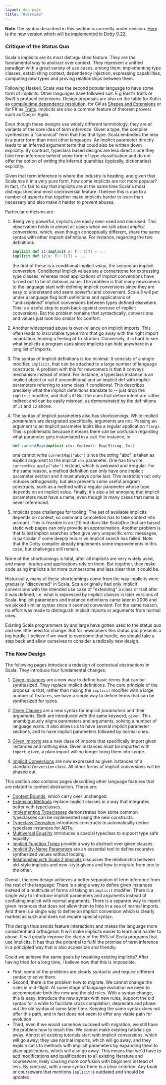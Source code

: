 ```yaml
---
layout: doc-page
title: "Overview"
---
```


**Note** The syntax described in this section is currently under revision.
[Here is the new version which will be implemented in Dotty 0.22](./motovation-new.html).

### Critique of the Status Quo

Scala's implicits are its most distinguished feature. They are _the_ fundamental way to abstract over context. They represent a unified paradigm with a great variety of use cases, among them: implementing type classes, establishing context, dependency injection, expressing capabilities, computing new types and proving relationships between them.

Following Haskell, Scala was the second popular language to have some form of implicits. Other languages have followed suit. E.g Rust's traits or Swift's protocol extensions. Design proposals are also on the table for Kotlin as [compile time dependency resolution](https://github.com/Kotlin/KEEP/blob/e863b25f8b3f2e9b9aaac361c6ee52be31453ee0/proposals/compile-time-dependency-resolution.md), for C# as [Shapes and Extensions](https://github.com/dotnet/csharplang/issues/164)
or for F# as [Traits](https://github.com/MattWindsor91/visualfsharp/blob/hackathon-vs/examples/fsconcepts.md). Implicits are also a common feature of theorem provers such as Coq or Agda.

Even though these designs use widely different terminology, they are all variants of the core idea of _term inference_. Given a type, the compiler synthesizes a "canonical" term that has that type. Scala embodies the idea in a purer form than most other languages: An implicit parameter directly leads to an inferred argument term that could also be written down explicitly. By contrast, typeclass based designs are less direct since they hide term inference behind some form of type classification and do not offer the option of writing the inferred quantities (typically, dictionaries) explicitly.

Given that term inference is where the industry is heading, and given that Scala has it in a very pure form, how come implicits are not more popular? In fact, it's fair to say that implicits are at the same time Scala's most distinguished and most controversial feature. I believe this is due to a number of aspects that together make implicits harder to learn than necessary and also make it harder to prevent abuses.

Particular criticisms are:

1. Being very powerful, implicits are easily over-used and mis-used. This observation holds in almost all cases when we talk about _implicit conversions_, which, even though conceptually different, share the same syntax with other implicit definitions. For instance, regarding the two definitions

    ```scala
    implicit def i1(implicit x: T): C[T] = ...
    implicit def i2(x: T): C[T] = ...
    ```

   the first of these is a conditional implicit _value_, the second an implicit _conversion_. Conditional implicit values are a cornerstone for expressing type classes, whereas most applications of implicit conversions have turned out to be of dubious value. The problem is that many newcomers to the language start with defining implicit conversions since they are easy to understand and seem powerful and convenient. Scala 3 will put under a language flag both definitions and applications of "undisciplined" implicit conversions between types defined elsewhere. This is a useful step to push back against overuse of implicit conversions. But the problem remains that syntactically, conversions and values just look too similar for comfort.

 2. Another widespread abuse is over-reliance on implicit imports. This often leads to inscrutable type errors that go away with the right import incantation, leaving a feeling of frustration. Conversely, it is hard to see what implicits a program uses since implicits can hide anywhere in a long list of imports.

 3. The syntax of implicit definitions is too minimal. It consists of a single modifier, `implicit`, that can be attached to a large number of language constructs. A problem with this for newcomers is that it conveys mechanism instead of intent. For instance, a typeclass instance is an implicit object or val if unconditional and an implicit def with implicit parameters referring to some class if conditional. This describes precisely what the implicit definitions translate to -- just drop the `implicit` modifier, and that's it! But the cues that define intent are rather indirect and can be easily misread, as demonstrated by the definitions of `i1` and `i2` above.

 4. The syntax of implicit parameters also has shortcomings. While implicit _parameters_ are designated specifically, arguments are not. Passing an argument to an implicit parameter looks like a regular application `f(arg)`. This is problematic because it means there can be confusion regarding what parameter gets instantiated in a call. For instance, in
    ```scala
    def currentMap(implicit ctx: Context): Map[String, Int]
    ```
    one cannot write `currentMap("abc")` since the string "abc" is taken as explicit argument to the implicit `ctx` parameter. One has to write `currentMap.apply("abc")` instead, which is awkward and irregular. For the same reason, a method definition can only have one implicit parameter section and it must always come last. This restriction not only reduces orthogonality, but also prevents some useful program constructs, such as a method with a regular parameter whose type depends on an implicit value. Finally, it's also a bit annoying that implicit parameters must have a name, even though in many cases that name is never referenced.

 5. Implicits pose challenges for tooling. The set of available implicits depends on context, so command completion has to take context into account. This is feasible in an IDE but docs like ScalaDoc that are based static web pages can only provide an approximation. Another problem is that failed implicit searches often give very unspecific error messages, in particular if some deeply recursive implicit search has failed. Note that the Dotty compiler already implements some improvements in this case, but challenges still remain.

None of the shortcomings is fatal, after all implicits are very widely used, and many libraries and applications rely on them. But together, they make code using implicits a lot more cumbersome and less clear than it could be.

Historically, many of these shortcomings come from the way implicits were gradually "discovered" in Scala. Scala originally had only implicit conversions with the intended use case of "extending" a class or trait after it was defined, i.e. what is expressed by implicit classes in later versions of Scala. Implicit parameters and instance definitions came later in 2006 and we picked similar syntax since it seemed convenient. For the same reason, no effort was made to distinguish implicit imports or arguments from normal ones.

Existing Scala programmers by and large have gotten used to the status quo and see little need for change. But for newcomers this status quo presents a big hurdle. I believe if we want to overcome that hurdle, we should take a step back and allow ourselves to consider a radically new design.

### The New Design

The following pages introduce a redesign of contextual abstractions in Scala. They introduce four fundamental changes:

 1. [Given Instances](./delegates.md) are a new way to define basic terms that can be synthesized.  They replace implicit definitions. The core principle of the proposal is that, rather than mixing the `implicit` modifier with a large number of features, we have a single way to define terms that can be synthesized for types.

 2. [Given Clauses](./given-clauses.md) are a new syntax for implicit _parameters_ and their _arguments_. Both are introduced with the same keyword, `given`. This unambiguously aligns parameters and arguments, solving a number of language warts. It also allows us to have several implicit parameter sections, and to have implicit parameters followed by normal ones.

 3. [Given Imports](./import-delegate.md) are a new class of imports that specifically import given instances and nothing else. Given instances _must be_ imported with  `import given`, a plain import will no longer bring them into scope.

 4. [Implicit Conversions](./conversions.md) are now expressed as given instances of a standard `Conversion` class. All other forms of implicit conversions will be phased out.

This section also contains pages describing other language features that are related to context abstraction. These are:

 - [Context Bounds](./context-bounds.md), which carry over unchanged.
 - [Extension Methods](./extension-methods.md) replace implicit classes in a way that integrates better with typeclasses.
 - [Implementing Typeclasses](./typeclasses.md) demonstrates how some common typeclasses can be implemented using the new constructs.
 - [Typeclass Derivation](./derivation.md) introduces constructs to automatically derive typeclass instances for ADTs.
 - [Multiversal Equality](./multiversal-equality.md) introduces a special typeclass to support type safe equality.
 - [Implicit Function Types](./implicit-function-types.md) provide a way to abstract over given clauses.
 - [Implicit By-Name Parameters](./implicit-by-name-parameters.md) are an essential tool to define recursive synthesized values without looping.
 - [Relationship with Scala 2 Implicits](./relationship-implicits.md) discusses the relationship between old-style implicits and new-style givens and how to migrate from one to the other.

Overall, the new design achieves a better separation of term inference from the rest of the language: There is a single way to define given instances instead of a multitude of forms all taking an `implicit` modifier. There is a single way to introduce implicit parameters and arguments instead of conflating implicit with normal arguments. There is a separate way to import given instances that does not allow them to hide in a sea of normal imports. And there is a single way to define an implicit conversion which is clearly marked as such and does not require special syntax.

This design thus avoids feature interactions and makes the language more consistent and orthogonal. It will make implicits easier to learn and harder to abuse. It will greatly improve the clarity of the 95% of Scala programs that use implicits. It has thus the potential to fulfil the promise of term inference in a principled way that is also accessible and friendly.

Could we achieve the same goals by tweaking existing implicits? After having tried for a long time, I believe now that this is impossible.

 - First, some of the problems are clearly syntactic and require different syntax to solve them.
 - Second, there is the problem how to migrate. We cannot change the rules in mid-flight. At some stage of language evolution we need to accommodate both the new and the old rules. With a syntax change, this is easy: Introduce the new syntax with new rules, support the old syntax for a while to facilitate cross compilation, deprecate and phase out the old syntax at some later time. Keeping the same syntax does not offer this path, and in fact does not seem to offer any viable path for evolution
 - Third, even if we would somehow succeed with migration, we still have the problem
 how to teach this. We cannot make existing tutorials go away. Almost all existing tutorials start with implicit conversions, which will go away; they use normal imports, which will go away, and they explain calls to methods with implicit parameters by expanding them to plain applications, which will also go away. This means that we'd have
 to add modifications and qualifications to all existing literature and courseware, likely causing more confusion with beginners instead of less. By contrast, with a new syntax there is a clear criterion: Any book or courseware that mentions `implicit` is outdated and should be updated.

